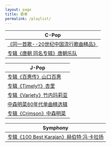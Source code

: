 ```yaml
---
layout: page
title: 歌单
permalink: /playlist/
---
```


| C-Pop |
| --- |
| [《同一首歌--20世纪中国流行歌曲精品》](https://rbtblog.com/2022/02/07/cpop-20s.html) |
| [专辑《唐朝 同名专辑》唐朝乐队](https://rbtblog.com/2022/02/12/tang.html) |



| J-Pop |
| --- |
| [专辑《百惠传》山口百惠](https://rbtblog.com/2022/02/11/momoe.html) |
| [专辑《Timely!!》杏里](https://rbtblog.com/2022/02/10/timely.html) |
| [专辑《Variety》竹内玛莉亚](https://rbtblog.com/2022/02/10/variety.html) |
| [中森明菜80年代单曲精选辑](https://rbtblog.com/2022/02/09/best80s-akina.html) |
| [专辑《Crimson》中森明菜](https://rbtblog.com/2022/02/07/crimson.html) |





| Symphony |
| --- |
| [专辑《100 Best Karajan》赫伯特·冯·卡拉扬](https://rbtblog.com/2022/02/07/100-best-karajan.html) |

